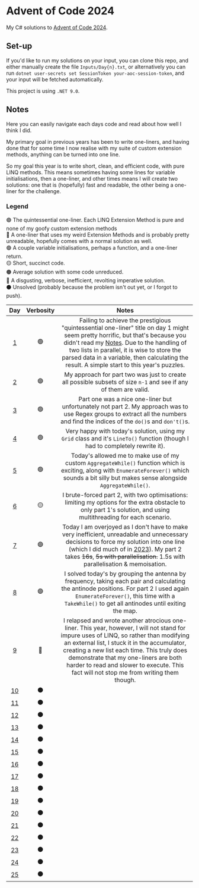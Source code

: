 # Advent of Code 2024
My C# solutions to [Advent of Code 2024](https://adventofcode.com/2024).

## Set-up
If you'd like to run my solutions on your input, you can clone this repo, and either manually create the file `Inputs/Day{n}.txt`, or alternatively you can run `dotnet user-secrets set SessionToken your-aoc-session-token`, and your input will be fetched automatically.

This project is using `.NET 9.0`.

## Notes
Here you can easily navigate each days code and read about how well I think I did.

My primary goal in previous years has been to write one-liners, and having done that for some time I now realise with my suite of custom extension methods, anything can be turned into one line.

So my goal this year is to write short, clean, and efficient code, with pure LINQ methods. This means sometimes having some lines for variable initialisations, then a one-liner, and other times means I will create two solutions: one that is (hopefully) fast and readable, the other being a one-liner for the challenge.

### Legend
🟣 The quintessential one-liner. Each LINQ Extension Method is pure and none of my goofy custom extension methods \
🔵 A one-liner that uses my weird Extension Methods and is probably pretty unreadable, hopefully comes with a normal solution as well. \
🟢 A couple variable initialisations, perhaps a function, and a one-liner return. \
🟡 Short, succinct code. \
🟠 Average solution with some code unreduced. \
🔴 A disgusting, verbose, inefficient, revolting imperative solution. \
⚫ Unsolved (probably because the problem isn't out yet, or I forgot to push).

| **Day** | **Verbosity** | **Notes** |
|:---:|:---:|:---:|
| [1](AdventOfCode2024/Day01.cs) | 🟢 | Failing to achieve the prestigious "quintessential one-liner" title on day 1 might seem pretty horrific, but that's because you didn't read my [Notes](#Notes). Due to the handling of two lists in parallel, it is wise to store the parsed data in a variable, then calculating the result. A simple start to this year's puzzles. |
| [2](AdventOfCode2024/Day02.cs) | 🟣 | My approach for part two was just to create all possible subsets of size `n-1` and see if any of them are valid. |
| [3](AdventOfCode2024/Day03.cs) | 🟢 | Part one was a nice one-liner but unfortunately not part 2. My approach was to use Regex groups to extract all the numbers and find the indices of the `do()`s and `don't()`s. |
| [4](AdventOfCode2024/Day04.cs) | 🟢 | Very happy with today's solution, using my `Grid` class and it's `LineTo()` function (though I had to completely rewrite it). |
| [5](AdventOfCode2024/Day05.cs) | 🟢 | Today's allowed me to make use of my custom `AggregateWhile()` function which is exciting, along with `EnumerateForever()` which sounds a bit silly but makes sense alongside `AggregateWhile()`. |
| [6](AdventOfCode2024/Day06.cs) | 🟡 | I brute-forced part 2, with two optimisations: limiting my options for the extra obstacle to only part 1's solution, and using multithreading for each scenario. |
| [7](AdventOfCode2024/Day07.cs) | 🟣 | Today I am overjoyed as I don't have to make very inefficient, unreadable and unnecessary decisions to force my solution into one line (which I did much of in [2023](https://github.com/joel-heath/AdventOfCode2023/blob/master/AdventOfCode2023/Day20.cs)). My part 2 takes ~~16s~~, ~~5s with parallelisation.~~ 1.5s with parallelisation & memoisation. |
| [8](AdventOfCode2024/Day08.cs) | 🟣 | I solved today's by grouping the antenna by frequency, taking each pair and calculating the antinode positions. For part 2 I used again `EnumerateForever()`, this time with a `TakeWhile()` to get all antinodes until exiting the map. |
| [9](AdventOfCode2024/Day09.cs) | 🔵 | I relapsed and wrote another atrocious one-liner. This year, however, I will not stand for impure uses of LINQ, so rather than modifying an external list, I stuck it in the accumulator, creating a new list each time. This truly does demonstrate that my one-liners are both harder to read and slower to execute. This fact will not stop me from writing them though. |
| [10](AdventOfCode2024/Day10.cs) | ⚫ |  |
| [11](AdventOfCode2024/Day11.cs) | ⚫ |  |
| [12](AdventOfCode2024/Day12.cs) | ⚫ |  |
| [13](AdventOfCode2024/Day13.cs) | ⚫ |  |
| [14](AdventOfCode2024/Day14.cs) | ⚫ |  |
| [15](AdventOfCode2024/Day15.cs) | ⚫ |  |
| [16](AdventOfCode2024/Day16.cs) | ⚫ |  |
| [17](AdventOfCode2024/Day17.cs) | ⚫ |  |
| [18](AdventOfCode2024/Day18.cs) | ⚫ |  |
| [19](AdventOfCode2024/Day19.cs) | ⚫ |  |
| [20](AdventOfCode2024/Day20.cs) | ⚫ |  |
| [21](AdventOfCode2024/Day21.cs) | ⚫ |  |
| [22](AdventOfCode2024/Day22.cs) | ⚫ |  |
| [23](AdventOfCode2024/Day23.cs) | ⚫ |  |
| [24](AdventOfCode2024/Day24.cs) | ⚫ |  |
| [25](AdventOfCode2024/Day25.cs) | ⚫ |  |